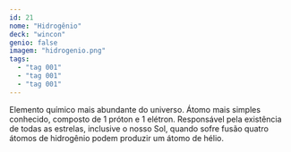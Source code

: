 ```yaml
---
id: 21
nome: "Hidrogênio"
deck: "wincon"
genio: false
imagem: "hidrogenio.png"
tags:
  - "tag 001"
  - "tag 001"
  - "tag 001"
---
```


Elemento químico mais abundante do universo. Átomo mais simples conhecido, composto de 1 próton e 1 elétron. Responsável pela existência de todas as estrelas, inclusive o nosso Sol, quando sofre fusão quatro átomos de hidrogênio podem produzir um átomo de hélio.